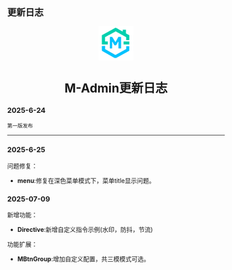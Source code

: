 ## 更新日志


<div align="center">
    <img style="width: 80px;height: 80px" src="/src/assets/logo.png"/>
    <h1>M-Admin更新日志</h1>
</div>

### 2025-6-24 
    第一版发布

------------

### 2025-6-25

问题修复：

- **menu**:修复在深色菜单模式下，菜单title显示问题。

### 2025-07-09

新增功能：

- **Directive**:新增自定义指令示例(水印，防抖，节流)

功能扩展：

- **MBtnGroup**:增加自定义配置，共三模模式可选。
